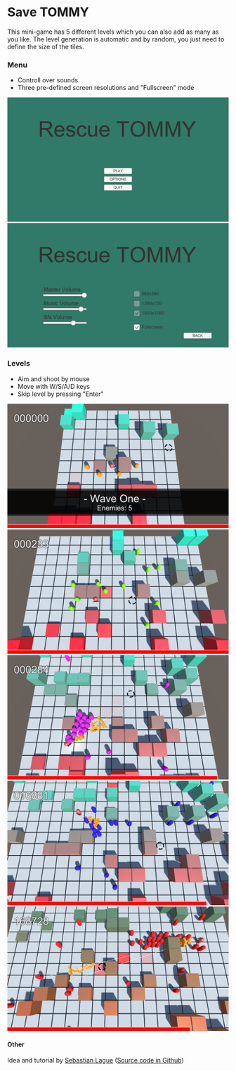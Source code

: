 # Save TOMMY

This mini-game has 5 different levels which you can also add as many as you like. The level generation is automatic and by random, you just need to define the size of the tiles.

### Menu
- Controll over sounds
- Three pre-defined screen resolutions and "Fullscreen" mode

![](img/Menu-01.png)
![](img/Menu-02.png)

### Levels
- Aim and shoot by mouse
- Move with W/S/A/D keys
- Skip level by pressing "Enter"

![](img/Game-01.png)
![](img/Game-02.png)
![](img/Game-03.png)
![](img/Game-04.png)
![](img/Game-05.png)


#### Other
Idea and tutorial by [Sebastian Lague](https://www.youtube.com/watch?v=SviIeTt2_Lc&list=PLFt_AvWsXl0ctd4dgE1F8g3uec4zKNRV0&index=1) ([Source code in Github](https://github.com/SebLague/Create-a-Game-Source))